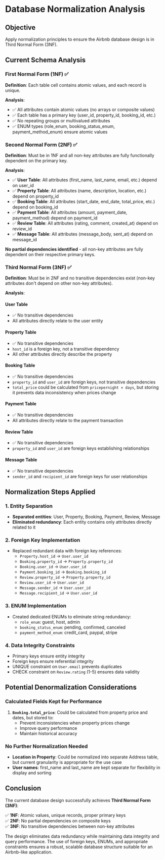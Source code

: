 # Database Normalization Analysis

## Objective
Apply normalization principles to ensure the Airbnb database design is in Third Normal Form (3NF).

## Current Schema Analysis

### First Normal Form (1NF) ✅
**Definition**: Each table cell contains atomic values, and each record is unique.

**Analysis**:
- ✅ All attributes contain atomic values (no arrays or composite values)
- ✅ Each table has a primary key (user_id, property_id, booking_id, etc.)
- ✅ No repeating groups or multivalued attributes
- ✅ ENUM types (role_enum, booking_status_enum, payment_method_enum) ensure atomic values

### Second Normal Form (2NF) ✅
**Definition**: Must be in 1NF and all non-key attributes are fully functionally dependent on the primary key.

**Analysis**:
- ✅ **User Table**: All attributes (first_name, last_name, email, etc.) depend on user_id
- ✅ **Property Table**: All attributes (name, description, location, etc.) depend on property_id
- ✅ **Booking Table**: All attributes (start_date, end_date, total_price, etc.) depend on booking_id
- ✅ **Payment Table**: All attributes (amount, payment_date, payment_method) depend on payment_id
- ✅ **Review Table**: All attributes (rating, comment, created_at) depend on review_id
- ✅ **Message Table**: All attributes (message_body, sent_at) depend on message_id

**No partial dependencies identified** - all non-key attributes are fully dependent on their respective primary keys.

### Third Normal Form (3NF) ✅
**Definition**: Must be in 2NF and no transitive dependencies exist (non-key attributes don't depend on other non-key attributes).

**Analysis**:

#### User Table
- ✅ No transitive dependencies
- All attributes directly relate to the user entity

#### Property Table
- ✅ No transitive dependencies
- `host_id` is a foreign key, not a transitive dependency
- All other attributes directly describe the property

#### Booking Table
- ✅ No transitive dependencies
- `property_id` and `user_id` are foreign keys, not transitive dependencies
- `total_price` could be calculated from `pricepernight × days`, but storing it prevents data inconsistency when prices change

#### Payment Table
- ✅ No transitive dependencies
- All attributes directly relate to the payment transaction

#### Review Table
- ✅ No transitive dependencies
- `property_id` and `user_id` are foreign keys establishing relationships

#### Message Table
- ✅ No transitive dependencies
- `sender_id` and `recipient_id` are foreign keys for user relationships

## Normalization Steps Applied

### 1. Entity Separation
- **Separated entities**: User, Property, Booking, Payment, Review, Message
- **Eliminated redundancy**: Each entity contains only attributes directly related to it

### 2. Foreign Key Implementation
- Replaced redundant data with foreign key references:
  - `Property.host_id` → `User.user_id`
  - `Booking.property_id` → `Property.property_id`
  - `Booking.user_id` → `User.user_id`
  - `Payment.booking_id` → `Booking.booking_id`
  - `Review.property_id` → `Property.property_id`
  - `Review.user_id` → `User.user_id`
  - `Message.sender_id` → `User.user_id`
  - `Message.recipient_id` → `User.user_id`

### 3. ENUM Implementation
- Created dedicated ENUMs to eliminate string redundancy:
  - `role_enum`: guest, host, admin
  - `booking_status_enum`: pending, confirmed, canceled
  - `payment_method_enum`: credit_card, paypal, stripe

### 4. Data Integrity Constraints
- Primary keys ensure entity integrity
- Foreign keys ensure referential integrity
- UNIQUE constraint on `User.email` prevents duplicates
- CHECK constraint on `Review.rating` (1-5) ensures data validity

## Potential Denormalization Considerations

### Calculated Fields Kept for Performance
1. **`Booking.total_price`**: Could be calculated from property price and dates, but stored to:
   - Prevent inconsistencies when property prices change
   - Improve query performance
   - Maintain historical accuracy

### No Further Normalization Needed
- **Location in Property**: Could be normalized into separate Address table, but current granularity is appropriate for the use case
- **User names**: first_name and last_name are kept separate for flexibility in display and sorting

## Conclusion

The current database design successfully achieves **Third Normal Form (3NF)**:

✅ **1NF**: Atomic values, unique records, proper primary keys  
✅ **2NF**: No partial dependencies on composite keys  
✅ **3NF**: No transitive dependencies between non-key attributes  

The design eliminates data redundancy while maintaining data integrity and query performance. The use of foreign keys, ENUMs, and appropriate constraints ensures a robust, scalable database structure suitable for an Airbnb-like application.